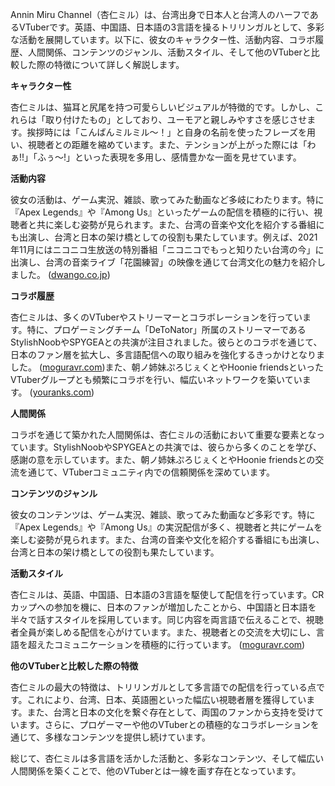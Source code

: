 Annin Miru Channel（杏仁ミル）は、台湾出身で日本人と台湾人のハーフであるVTuberです。英語、中国語、日本語の3言語を操るトリリンガルとして、多彩な活動を展開しています。以下に、彼女のキャラクター性、活動内容、コラボ履歴、人間関係、コンテンツのジャンル、活動スタイル、そして他のVTuberと比較した際の特徴について詳しく解説します。

**キャラクター性**

杏仁ミルは、猫耳と尻尾を持つ可愛らしいビジュアルが特徴的です。しかし、これらは「取り付けたもの」としており、ユーモアと親しみやすさを感じさせます。挨拶時には「こんばんミルミル～！」と自身の名前を使ったフレーズを用い、視聴者との距離を縮めています。また、テンションが上がった際には「わぁ!!」「ふぅ～!」といった表現を多用し、感情豊かな一面を見せています。

**活動内容**

彼女の活動は、ゲーム実況、雑談、歌ってみた動画など多岐にわたります。特に『Apex Legends』や『Among Us』といったゲームの配信を積極的に行い、視聴者と共に楽しむ姿勢が見られます。また、台湾の音楽や文化を紹介する番組にも出演し、台湾と日本の架け橋としての役割も果たしています。例えば、2021年11月にはニコニコ生放送の特別番組「ニコニコでもっと知りたい台湾の今」に出演し、台湾の音楽ライブ「花園練習」の映像を通じて台湾文化の魅力を紹介しました。 ([dwango.co.jp](https://dwango.co.jp/news/5640462094303232/?utm_source=openai))

**コラボ履歴**

杏仁ミルは、多くのVTuberやストリーマーとコラボレーションを行っています。特に、プロゲーミングチーム「DeToNator」所属のストリーマーであるStylishNoobやSPYGEAとの共演が注目されました。彼らとのコラボを通じて、日本のファン層を拡大し、多言語配信への取り組みを強化するきっかけとなりました。 ([moguravr.com](https://www.moguravr.com/vtuber-annin-miru/?utm_source=openai))また、朝ノ姉妹ぷろじぇくとやHoonie friendsといったVTuberグループとも頻繁にコラボを行い、幅広いネットワークを築いています。 ([youranks.com](https://youranks.com/channels/coll_detail_list/22655/?utm_source=openai))

**人間関係**

コラボを通じて築かれた人間関係は、杏仁ミルの活動において重要な要素となっています。StylishNoobやSPYGEAとの共演では、彼らから多くのことを学び、感謝の意を示しています。また、朝ノ姉妹ぷろじぇくとやHoonie friendsとの交流を通じて、VTuberコミュニティ内での信頼関係を深めています。

**コンテンツのジャンル**

彼女のコンテンツは、ゲーム実況、雑談、歌ってみた動画など多彩です。特に『Apex Legends』や『Among Us』の実況配信が多く、視聴者と共にゲームを楽しむ姿勢が見られます。また、台湾の音楽や文化を紹介する番組にも出演し、台湾と日本の架け橋としての役割も果たしています。

**活動スタイル**

杏仁ミルは、英語、中国語、日本語の3言語を駆使して配信を行っています。CRカップへの参加を機に、日本のファンが増加したことから、中国語と日本語を半々で話すスタイルを採用しています。同じ内容を両言語で伝えることで、視聴者全員が楽しめる配信を心がけています。また、視聴者との交流を大切にし、言語を超えたコミュニケーションを積極的に行っています。 ([moguravr.com](https://www.moguravr.com/vtuber-annin-miru/?utm_source=openai))

**他のVTuberと比較した際の特徴**

杏仁ミルの最大の特徴は、トリリンガルとして多言語での配信を行っている点です。これにより、台湾、日本、英語圏といった幅広い視聴者層を獲得しています。また、台湾と日本の文化を繋ぐ存在として、両国のファンから支持を受けています。さらに、プロゲーマーや他のVTuberとの積極的なコラボレーションを通じて、多様なコンテンツを提供し続けています。

総じて、杏仁ミルは多言語を活かした活動と、多彩なコンテンツ、そして幅広い人間関係を築くことで、他のVTuberとは一線を画す存在となっています。 